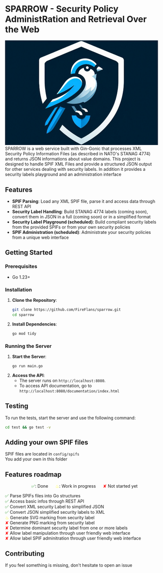 # SPARROW - Security Policy AdministRation and Retrieval Over the Web 
![logo](documentation/assets/logo.jpg)
SPARROW is a web service built with Gin-Gonic that processes XML Security Policy Information Files (as described in NATO's STANAG 4774) and returns JSON informations about value domains. 
This project is designed to handle SPIF XML Files and provide a structured JSON output for other services dealing with security labels.
In addition it provides a security labels playground and an administration interface

## Features

- **SPIF Parsing**: Load any XML SPIF file, parse it and access data through REST API
- **Security Label Handling**: Build STANAG 4774 labels (coming soon), convert them in JSON in a full (coming soon) or in a simplified format
- **Security Label Playground (scheduled)**: Build compliant security labels from the provided SPIFs or from your own security policies
- **SPIF Administration (scheduled)**: Administrate your security policies from a unique web interface

## Getting Started

### Prerequisites

- Go 1.23+

### Installation

1. **Clone the Repository**:
   ```bash
   git clone https://github.com/FireFlans/sparrow.git
   cd sparrow
   ```
2. **Install Dependencies**:
   ```bash
   go mod tidy
   ```
### Running the Server
1. **Start the Server**:
   ```bash
   go run main.go
   ```
2. **Access the API**:
   - The server runs on `http://localhost:8080`.
   - To access API documentation, go to `http://localhost:8080/documentation/index.html`
## Testing
To run the tests, start the server and use the following command:
```bash
cd test && go test -v
```
## Adding your own SPIF files

SPIF files are located in `config/spifs`\
You add your own in this folder

## Features roadmap
<p style="text-align: center;">
  <span style="color:green;margin-left: 20px;">✅</span>: Done 
  <span style="color:yellow;margin-left: 20px;">♨</span>: Work in progress 
  <span style="color:red;margin-left: 20px;">✘</span> Not started yet 
</p>

<span style="color:green">✅</span> Parse SPIFs files into Go structures\
<span style="color:green">✅</span> Access basic infos through REST API\
<span style="color:green">✅</span> Convert XML security Label to simplified JSON\
<span style="color:green">✅</span> Convert JSON simplified security labels to XML\
<span style="color:yellow">♨</span> Generate SVG marking from security label\
<span style="color:red">✘</span> Generate PNG marking from security label\
<span style="color:red">✘</span> Determine dominant security label from one or more labels\
<span style="color:red">✘</span> Allow label manipulation through user friendly web interface\
<span style="color:red">✘</span> Allow label SPIF adminitration through user friendly web interface


## Contributing
If you feel something is missing, don't hesitate to open an issue
